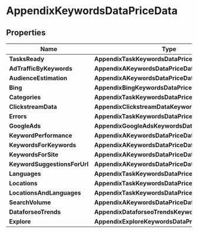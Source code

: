 # AppendixKeywordsDataPriceData


## Properties

| Name | Type | Description | Notes |
|------------ | ------------- | ------------- | -------------|
**TasksReady** | **AppendixTaskKeywordsDataPriceDataInfo** |  |[optional]|
**AdTrafficByKeywords** | **AppendixAKeywordsDataPriceDataInfo** |  |[optional]|
**AudienceEstimation** | **AppendixAKeywordsDataPriceDataInfo** |  |[optional]|
**Bing** | **AppendixBingKeywordsDataPriceData** |  |[optional]|
**Categories** | **AppendixTaskKeywordsDataPriceDataInfo** |  |[optional]|
**ClickstreamData** | **AppendixClickstreamDataKeywordsDataPriceData** |  |[optional]|
**Errors** | **AppendixTaskKeywordsDataPriceDataInfo** |  |[optional]|
**GoogleAds** | **AppendixGoogleAdsKeywordsDataPriceData** |  |[optional]|
**KeywordPerformance** | **AppendixAKeywordsDataPriceDataInfo** |  |[optional]|
**KeywordsForKeywords** | **AppendixAKeywordsDataPriceDataInfo** |  |[optional]|
**KeywordsForSite** | **AppendixAKeywordsDataPriceDataInfo** |  |[optional]|
**KeywordSuggestionsForUrl** | **AppendixAKeywordsDataPriceDataInfo** |  |[optional]|
**Languages** | **AppendixTaskKeywordsDataPriceDataInfo** |  |[optional]|
**Locations** | **AppendixTaskKeywordsDataPriceDataInfo** |  |[optional]|
**LocationsAndLanguages** | **AppendixTaskKeywordsDataPriceDataInfo** |  |[optional]|
**SearchVolume** | **AppendixAKeywordsDataPriceDataInfo** |  |[optional]|
**DataforseoTrends** | **AppendixDataforseoTrendsKeywordsDataPriceData** |  |[optional]|
**Explore** | **AppendixExploreKeywordsDataPriceData** |  |[optional]|